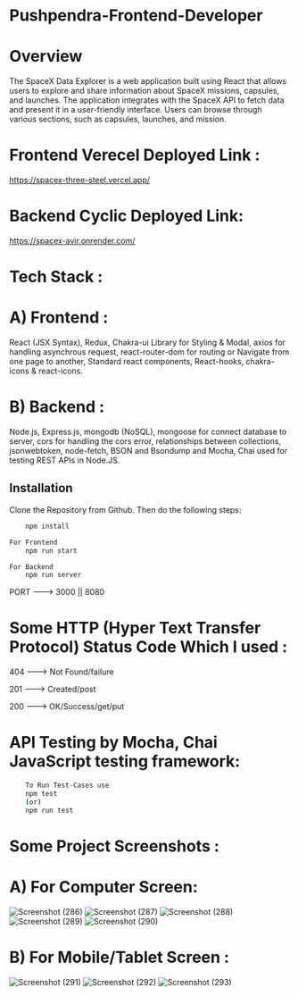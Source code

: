 # Pushpendra-Frontend-Developer
# Overview
The SpaceX Data Explorer is a web application built using React that allows users to explore and share information about SpaceX missions, capsules, and launches. The application integrates with the SpaceX API to fetch data and present it in a user-friendly interface. Users can browse through various sections, such as capsules, launches, and mission.

# Frontend Verecel Deployed Link :
https://spacex-three-steel.vercel.app/
# Backend Cyclic Deployed Link: 
https://spacex-avir.onrender.com/

# Tech Stack :
# A) Frontend :
React (JSX Syntax), Redux, Chakra-ui Library for Styling & Modal, axios for handling asynchrous request, react-router-dom for routing or Navigate from one page to another, Standard react components, React-hooks, chakra-icons & react-icons.
# B) Backend :
Node.js, Express.js, mongodb (NoSQL), mongoose for connect database to server, cors for handling the cors error, relationships between collections, jsonwebtoken, node-fetch, BSON and Bsondump and Mocha, Chai used for testing REST APIs in Node.JS.

## Installation

Clone the Repository from Github. Then do the following steps:

```bash
    npm install

For Frontend
    npm run start

For Backend
    npm run server
```

PORT ---> 3000 || 8080

# Some HTTP (Hyper Text Transfer Protocol) Status Code Which I used :
404 ---> Not Found/failure

201 ---> Created/post

200 --->  OK/Success/get/put


# API Testing by Mocha, Chai JavaScript testing framework:
```bash
    To Run Test-Cases use
    npm test
    (or) 
    npm run test
```

# Some Project Screenshots :
# A) For Computer Screen:
![Screenshot (286)](https://github.com/Pushpendra-1697/Pushpendra-Frontend-Developer/assets/104748364/6aff8db2-90d9-4844-bcef-7480f2d790dc)
![Screenshot (287)](https://github.com/Pushpendra-1697/Pushpendra-Frontend-Developer/assets/104748364/de438d42-d738-4f0c-8831-ea5ae7df0f97)
![Screenshot (288)](https://github.com/Pushpendra-1697/Pushpendra-Frontend-Developer/assets/104748364/4ddecfd7-6509-46cc-b300-23d5a4ed64c6)
![Screenshot (289)](https://github.com/Pushpendra-1697/Pushpendra-Frontend-Developer/assets/104748364/dee1b7a3-e684-4376-b182-c80f487418e2)
![Screenshot (290)](https://github.com/Pushpendra-1697/Pushpendra-Frontend-Developer/assets/104748364/90b2d7bb-0c34-497b-9cf6-c7d4459cb895)
# B) For Mobile/Tablet Screen :
![Screenshot (291)](https://github.com/Pushpendra-1697/Pushpendra-Frontend-Developer/assets/104748364/e27729c3-133a-40b6-bfc2-1f5b917897b7)
![Screenshot (292)](https://github.com/Pushpendra-1697/Pushpendra-Frontend-Developer/assets/104748364/510aac4f-1fa9-494a-9b17-fc4aa8749366)
![Screenshot (293)](https://github.com/Pushpendra-1697/Pushpendra-Frontend-Developer/assets/104748364/dbdf17cf-fcbb-4009-99de-caa153e089fd)

